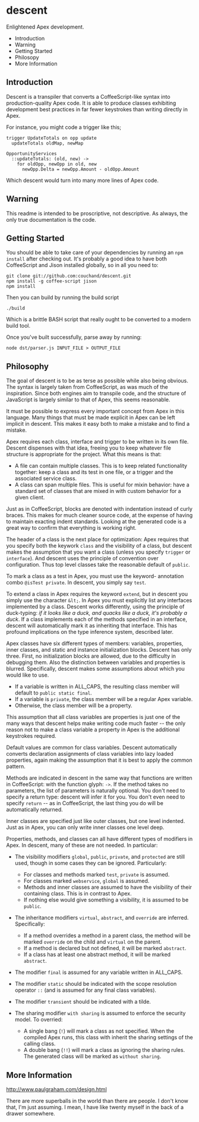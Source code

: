 descent
=======

Enlightened Apex development.

 * Introduction
 * Warning
 * Getting Started
 * Philosopy
 * More Information

Introduction
------------

Descent is a transpiler that converts a CoffeeScript-like
syntax into production-quality Apex code.  It is able to
produce classes exhibiting development best practices in
far fewer keystrokes than writing directly in Apex.

For instance, you might code a trigger like this;

	trigger UpdateTotals on opp update
	  updateTotals oldMap, newMap

	OpportunityServices
	  ::updateTotals: (old, new) ->
	    for oldOpp, newOpp in old, new
	      newOpp.Delta = newOpp.Amount - oldOpp.Amount

Which descent would turn into many more lines of Apex code.

Warning
-------

This readme is intended to be proscriptive, not descriptive.
As always, the only true documentation is the code.

Getting Started
---------------

You should be able to take care of your dependencies by
running an `npm install` after checking out.  It's
probably a good idea to have both CoffeeScript and Jison
installed globally, so in all you need to:

	git clone git://github.com:couchand/descent.git
	npm install -g coffee-script jison
	npm install

Then you can build by running the build script

	./build

Which is a brittle BASH script that really ought to be
converted to a modern build tool.

Once you've built successfully, parse away by running:

	node dst/parser.js INPUT_FILE > OUTPUT_FILE

Philosophy
----------

The goal of descent is to be as terse as possible while
also being obvious.  The syntax is largely taken from
CoffeeScript, as was much of the inspiration.  Since both
engines aim to transpile code, and the structure of
JavaScript is largely similar to that of Apex, this seems
reasonable.

It must be possible to express every important concept from
Apex in this language.  Many things that must be made
explicit in Apex can be left implicit in descent.  This
makes it easy both to make a mistake and to find a mistake.

Apex requires each class, interface and trigger to be written
in its own file.  Descent dispenses with that idea, freeing
you to keep whatever file structure is appropriate for the
project.  What this means is that:

 * A file can contain multiple classes.
   This is to keep related functionality together:  keep a
   class and its test in one file, or a trigger and the
   associated service class.
 * A class can span multiple files.
   This is useful for mixin behavior:  have a standard set
   of classes that are mixed in with custom behavior for
   a given client.

Just as in CoffeeScript, blocks are denoted with indentation
instead of curly braces.  This makes for much cleaner source
code, at the expense of having to maintain exacting indent
standards.  Looking at the generated code is a great way to
confirm that everything is working right.

The header of a class is the next place for optimization:
Apex requires that you specify both the keywork `class` and
the visibility of a class, but descent makes the assumption
that you want a class (unless you specify `trigger` or
`interface`).  And descent uses the principle of convention
over configuration.  Thus top level classes take the
reasonable default of `public`.

To mark a class as a test in Apex, you must use the keyword-
annotation combo `@isTest private`.  In descent, you simply
say `test`.

To extend a class in Apex requires the keyword `extend`,
but in descent you simply use the character `&lt;`.  In Apex
you must explicitly list any interfaces implemented by a
class.  Descent works differently, using the principle of
duck-typing: _if it looks like a duck, and quacks like a
duck, it's probably a duck_.  If a class implements each
of the methods specified in an interface, descent will
automatically mark it as inheriting that interface.  This
has profound implications on the type inference system,
described later.

Apex classes have six different types of members: variables,
properties, inner classes, and static and instance
initialization blocks.  Descent has only three.  First, no
initialization blocks are allowed, due to the difficulty in
debugging them.  Also the distinction between variables and
properties is blurred.  Specifically, descent makes some
assumptions about which you would like to use.

 * If a variable is written in ALL_CAPS, the resulting class
   member will default to `public static final`.
 * If a variable is `private`, the class member will be a
   regular Apex variable.
 * Otherwise, the class member will be a property.

This assumption that all class variables are properties is
just one of the many ways that descent helps make writing
code much faster -- the only reason not to make a class
variable a property in Apex is the additional keystrokes
required.

Default values are common for class variables.  Descent
automatically converts declaration assignments of class
variables into lazy loaded properties, again making the
assumption that it is best to apply the common pattern.

Methods are indicated in descent in the same way that
functions are written in CoffeeScript: with the function
glyph: `->`.  If the method takes no parameters, the list
of parameters is naturally optional.  You don't need to
specify a return type: descent will infer it for you.  You
don't even need to specify `return` -- as in CoffeeScript,
the last thing you do will be automatically returned.

Inner classes are specified just like outer classes, but
one level indented.  Just as in Apex, you can only write
inner classes one level deep.

Properties, methods, and classes can all have different
types of modifiers in Apex.  In descent, many of these are
not needed.  In particular:

 * The visibility modifiers `global`, `public`, `private`,
   and `protected` are still used, though in some cases
   they can be ignored.  Particularly:

   * For classes and methods marked `test`, `private` is
     assumed.
   * For classes marked `webservice`, `global` is assumed.
   * Methods and inner classes are assumed to have the
     visibility of their containing class.  This is in
     contrast to Apex.
   * If nothing else would give something a visibility, it
     is assumed to be `public`.

 * The inheritance modifiers `virtual`, `abstract`, and
   `override` are inferred.  Specifically:

   * If a method overrides a method in a parent class, the
     method will be marked `override` on the child and
     `virtual` on the parent.
   * If a method is declared but not defined, it will be
     marked `abstract`.
   * If a class has at least one abstract method, it will
     be marked `abstract`.

 * The modifier `final` is assumed for any variable written
   in ALL_CAPS.
 * The modifier `static` should be indicated with the scope
   resolution operator `::` (and is assumed for any final
   class variables).
 * The modifier `transient` should be indicated with a tilde.
 * The sharing modifier `with sharing` is assumed to enforce
   the security model.  To overried:

   * A single bang (`!`) will mark a class as not specified.
     When the compiled Apex runs, this class with inherit
     the sharing settings of the calling class.
   * A double bang (`!!`) will mark a class as ignoring the
     sharing rules.  The generated class will be marked as
     `without sharing`.

More Information
----------------

<http://www.paulgraham.com/design.html>

There are more superballs in the world than there are people.
I don't know that, I'm just assuming.  I mean, I have like
twenty myself in the back of a drawer somewhere.
